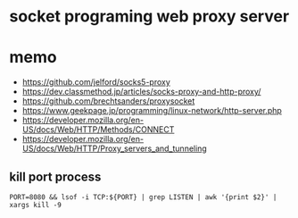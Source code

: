 # socket programing web proxy server

# memo
- https://github.com/jelford/socks5-proxy
- https://dev.classmethod.jp/articles/socks-proxy-and-http-proxy/
- https://github.com/brechtsanders/proxysocket
- https://www.geekpage.jp/programming/linux-network/http-server.php
- https://developer.mozilla.org/en-US/docs/Web/HTTP/Methods/CONNECT
- https://developer.mozilla.org/en-US/docs/Web/HTTP/Proxy_servers_and_tunneling

## kill port process
```
PORT=8080 && lsof -i TCP:${PORT} | grep LISTEN | awk '{print $2}' | xargs kill -9
```
